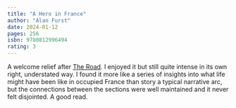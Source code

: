 ```yaml
---
title: "A Hero in France"
author: "Alan Furst"
date: 2024-01-12
pages: 256
isbn: 9780812996494
rating: 3
---
```

A welcome relief after [The Road](20240106-the-road.md). I enjoyed it but still quite intense in its own right, understated way. I found it more like a series of insights into what life might have been like in occupied France than story a typical narrative arc, but the connections between the sections were well maintained and it never felt disjointed. A good read. 


